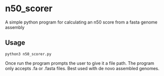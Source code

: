 # n50_scorer
A simple python program for calculating an n50 score from a fasta genome assembly 

## Usage

```
python3 n50_scorer.py
```
Once run the program prompts the user to give it a file path. The program only accepts .fa or .fasta files. Best used with de novo assembled genomes.

